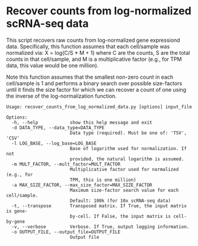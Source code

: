 # Recover counts from log-normalized scRNA-seq data

This script recovers raw counts from log-normalized gene expressiond data. Specifically, this function assumes that
each cell/sample was normalized via: X = log(C/S * M + 1) where C are the counts, S are the total counts in that 
cell/sample, and M is a multiplicative factor (e.g., for TPM data, this value would be one million). 

Note this function assumes that the smallest non-zero count in each cell/sample is 1 and performs a binary search over possible
size-factors until it finds the size factor for which we can recover a count of one using the inverse of the log-normalization
function.

```
Usage: recover_counts_from_log_normalized_data.py [options] input_file

Options:
  -h, --help            show this help message and exit
  -d DATA_TYPE, --data_type=DATA_TYPE
                        Data type (required). Must be one of: 'TSV', 'CSV'
  -l LOG_BASE, --log_base=LOG_BASE
                        Base of logarithm used for normalization. If not
                        provided, the natural logarithm is assumed.
  -m MULT_FACTOR, --mult_factor=MULT_FACTOR
                        Multiplicative factor used for normalized (e.g., for
                        TPM, this is one million)
  -a MAX_SIZE_FACTOR, --max_size_factor=MAX_SIZE_FACTOR
                        Maximum size-factor search value for each cell/sample.
                        Default: 100k (for 10x scRNA-seq data)
  -t, --transpose       Transposed matrix. If True, the input matrix is gene-
                        by-cell. If False, the input matrix is cell-by-gene
  -v, --verbose         Verbose. If True, output logging information.
  -o OUTPUT_FILE, --output_file=OUTPUT_FILE
                        Output file
```
